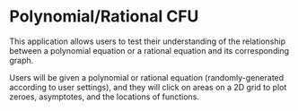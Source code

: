 # Polynomial/Rational CFU

This application allows users to test their understanding of the relationship between a polynomial equation or a rational equation and its corresponding graph.

Users will be given a polynomial or rational equation (randomly-generated according to user settings), and they will click on areas on a 2D grid to plot zeroes, asymptotes, and the locations of functions.